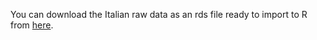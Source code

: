 You can download the Italian raw data as an rds file ready to import to R from [here](https://transferxl.com/08vGmhMXPQk3LM).
